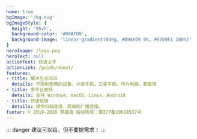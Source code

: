 ```yaml
---
home: true
bgImage: '/bg.svg'
bgImageStyle: {
  height: '95vh',
  background-color: '#D9AFD9',
  background-image: 'linear-gradient(0deg, #D9AFD9 0%, #97D9E1 100%)'
}
heroImage: /logo.png
heroText: null
actionText: 快速上手
actionLink: /guide/about/
features:
- title: 解决生态鸿沟
  details: 不限制使用的设备，小米手机，三星平板，华为电脑，都能用
- title: 多平台支持
  details: 支持 Windows、macOS、Linux、Android
- title: 快速链接
  details: 提供扫码连接，局域网广播连接。
footer: © 2019-2020 梦魇兽 版权所有：蜀ICP备19028537号
---
```



::: danger
建议可以给，但不要提需求！
:::
